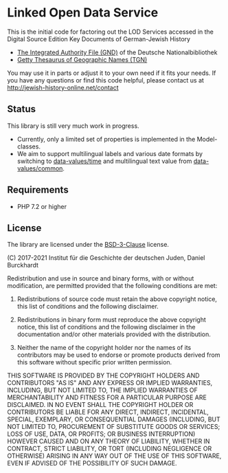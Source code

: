 Linked Open Data Service
========================

This is the initial code for factoring out the LOD Services
accessed in the Digital Source Edition Key Documents of German-Jewish History

* [The Integrated Authority File (GND)](https://www.dnb.de/EN/Professionell/Standardisierung/GND/gnd_node.html)
    of the Deutsche Nationalbibliothek
* [Getty Thesaurus of Geographic Names (TGN)](https://www.getty.edu/research/tools/vocabularies/)

You may use it in parts or adjust it to your own need if it fits your needs.
If you have any questions or find this code helpful, please contact us at
    http://jewish-history-online.net/contact

Status
------
This library is still very much work in progress.

* Currently, only a limited set of properties is implemented in the Model-classes.
* We aim to support multilingual labels and various date formats by switching to [data-values/time](https://packagist.org/packages/data-values/time) and multilingual text value from [data-values/common](https://packagist.org/packages/data-values/common).

Requirements
------------

* PHP 7.2 or higher

License
-------
The library are licensed under the [BSD-3-Clause] license.

(C) 2017-2021 Institut für die Geschichte der deutschen Juden,
    Daniel Burckhardt

Redistribution and use in source and binary forms, with or without modification, are permitted provided that the following conditions are met:

1. Redistributions of source code must retain the above copyright notice, this list of conditions and the following disclaimer.

2. Redistributions in binary form must reproduce the above copyright notice, this list of conditions and the following disclaimer in the documentation and/or other materials provided with the distribution.

3. Neither the name of the copyright holder nor the names of its contributors may be used to endorse or promote products derived from this software without specific prior written permission.

THIS SOFTWARE IS PROVIDED BY THE COPYRIGHT HOLDERS AND CONTRIBUTORS "AS IS" AND ANY EXPRESS OR IMPLIED WARRANTIES, INCLUDING, BUT NOT LIMITED TO, THE IMPLIED WARRANTIES OF MERCHANTABILITY AND FITNESS FOR A PARTICULAR PURPOSE ARE DISCLAIMED. IN NO EVENT SHALL THE COPYRIGHT HOLDER OR CONTRIBUTORS BE LIABLE FOR ANY DIRECT, INDIRECT, INCIDENTAL, SPECIAL, EXEMPLARY, OR CONSEQUENTIAL DAMAGES (INCLUDING, BUT NOT LIMITED TO, PROCUREMENT OF SUBSTITUTE GOODS OR SERVICES; LOSS OF USE, DATA, OR PROFITS; OR BUSINESS INTERRUPTION) HOWEVER CAUSED AND ON ANY THEORY OF LIABILITY, WHETHER IN CONTRACT, STRICT LIABILITY, OR TORT (INCLUDING NEGLIGENCE OR OTHERWISE) ARISING IN ANY WAY OUT OF THE USE OF THIS SOFTWARE, EVEN IF ADVISED OF THE POSSIBILITY OF SUCH DAMAGE.

[BSD-3-Clause]:https://www.opensource.org/licenses/BSD-3-Clause

